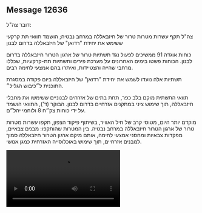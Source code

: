 ## Message 12636

דובר צה"ל:

צה"ל תקף עשרות מטרות טרור של חיזבאללה במרחב נבטיה; הושמד תוואי תת קרקעי ששימש את יחידת "רדואן" של חיזבאללה בדרום לבנון

כוחות אוגדה 91 ממשיכים לפעול נגד תשתיות טרור של ארגון הטרור חיזבאללה בדרום לבנון. 
הכוחות פשטו בימים האחרונים על מערכת פירים ותשתיות תת-קרקעיות, שכללו מרחבי שהייה והצטיידות, ואיתרו בהם אמצעי לחימה רבים.

תשתיות אלה נועדו לשמש את יחידת "רדואן" של חיזבאללה ביום פקודה במסגרת התוכנית ל״כיבוש הגליל״.

תוואי התשתית מוקם בלב כפר, תחת בתים של אזרחים לבנוניים ששימשו את מחבלי חיזבאללה, תוך שימוש ציני במתקנים אזרחיים בדרום לבנון. הבוקר (ד'), התוואי הושמד על ידי כוחות צק״ח 8 ולוחמי יהל״ם.

מוקדם יותר היום, מטוסי קרב של חיל האוויר, בשיתוף פיקוד הצפון, תקפו עשרות מטרות טרור של ארגון הטרור חיזבאללה במרחב נבטיה. 
בין המטרות שהותקפו: מבנים צבאיים, מפקדות צבאיות ומחסני אמצעי לחימה, אותם מיקם ארגון הטרור חיזבאללה סמוך למבנים אזרחיים, תוך שימוש באוכלוסייה האזרחית כמגן אנושי.

![Video](https://data.iron-swords.co.il/2024/October/16/https://data.iron-swords.co.il/2024/October/16/12636/12636_media.mp4)
